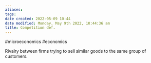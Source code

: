 ```yaml
---
aliases: 
tags: 
date created: 2022-05-09 10:44
date modified: Monday, May 9th 2022, 10:44:36 am
title: Competition def.
---
```


#microeconomics #economics

Rivalry between firms trying to sell similar goods to the same group of customers.
